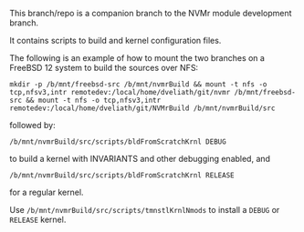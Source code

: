 This branch/repo is a companion branch to the NVMr module development
branch.

It contains scripts to build and kernel configuration files.

The following is an example of how to mount the two branches on a FreeBSD 12
system to build the sources over NFS:
```
mkdir -p /b/mnt/freebsd-src /b/mnt/nvmrBuild && mount -t nfs -o tcp,nfsv3,intr remotedev:/local/home/dveliath/git/nvmr /b/mnt/freebsd-src && mount -t nfs -o tcp,nfsv3,intr remotedev:/local/home/dveliath/git/NVMrBuild /b/mnt/nvmrBuild/src
```

followed by:
```
/b/mnt/nvmrBuild/src/scripts/bldFromScratchKrnl DEBUG
```
to build a kernel with INVARIANTS and other debugging enabled, and
```
/b/mnt/nvmrBuild/src/scripts/bldFromScratchKrnl RELEASE
```
for a regular kernel.

Use `/b/mnt/nvmrBuild/src/scripts/tmnstlKrnlNmods` to install a `DEBUG` or
`RELEASE` kernel.
